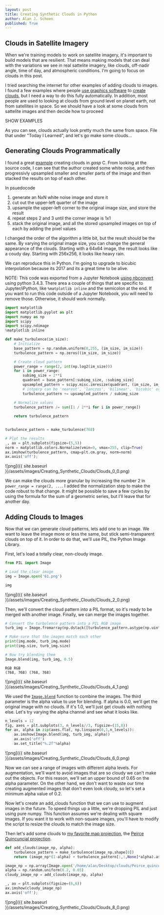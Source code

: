 ```yaml
---
layout: post
title: Creating Synthetic Clouds in Python
author: Alan J. Schoen
published: True
---
```


## Clouds in Satellite Imagery
When we're training models to work on satellite imagery, it's important to build models that are resilient.  That means making models that can deal with the variations we see in real sattelite imagery, like clouds, off-nadir angle, time of day, and atmospheric conditions.  I'm going to focus on clouds in this post.

I tried searching the internet for other examples of adding clouds to images.  I found a few examples where people [use graphics software](https://docs.gimp.org/en/python-fu-foggify.html) to [create clouds](http://smallbusiness.chron.com/create-perfect-clouds-gimp-37351.html), but I need a way to do this fully automatically.  In addition, most people are used to looking at clouds from ground level on planet earth, not from satellites in space.  So we should have a look at some clouds from sattelite images and then decide how to proceed

SHOW EXAMPLES

As you can see, clouds actually look pretty much the same from space.  File that under "Today I Learned", and let's go make some clouds...

## Generating Clouds Programmatically
I found a great [example](http://lodev.org/cgtutor/randomnoise.html) creating clouds in *gasp* C.  From looking at the source code, I can see that the author created some white noise, and then progressivly upsampled smaller and smaller parts of the image and then stacked the results on top of each other.

In psuedocode
1. generate an NxN white noise image and store it
2. cut out the upper-left quarter of the image
3. upsample the upper-left corner to the original image size, and store the result
4. repeat steps 2 and 3 until the corner image is 1x1
5. stack the original image, and all the stored upsampled images on top of each by adding the pixel values

I changed the order of the algorithm a little bit, but the result should be the same.  By varying the original image size, you can change the general appearance of the clouds.  Starting with a 64x64 image, the result looks like a coudy day.  Starting with 256x256, it looks like heavy rain.

We can reproduce this in Python.  I'm going to upgrade to bicubic interpolation because its 2017 and its a great time to be alive.

NOTE: This code was exported from a Jupyter Notebook [using nbconvert](http://briancaffey.github.io/2016/03/14/ipynb-with-jekyll.html) using python 3.4.3.  There area a couple of things that are specific to Jupyter/iPython, like `%matplotlib inline` and the semicolon at the end.  If you want to run this code outside of a Jupyter Notebook, you will need to remove those.  Otherwise, it should work normally.


```python
import matplotlib
import matplotlib.pyplot as plt
import numpy as np
import scipy
import scipy.ndimage
%matplotlib inline

def make_turbulence(im_size):
    # Initialize
    base_pattern = np.random.uniform(0,255, (im_size, im_size))
    turbulence_pattern = np.zeros((im_size, im_size))

    # Create cloud pattern
    power_range = range(2, int(np.log2(im_size)))
    for i in power_range:
        subimg_size = 2**i
        quadrant = base_pattern[:subimg_size, :subimg_size]
        upsampled_pattern = scipy.misc.imresize(quadrant, (im_size, im_size), interp='bicubic')
        # intperp can be 'nearest', 'lanczos', 'bilinear', 'bicubic' or 'cubic'
        turbulence_pattern += upsampled_pattern / subimg_size

    # Normalize values
    turbulence_pattern /= sum([1 / 2**i for i in power_range])
    
    return turbulence_pattern
    

turbulence_pattern = make_turbulence(768)

# Plot the results
_, ax = plt.subplots(figsize=(5,5))
norm = matplotlib.colors.Normalize(vmin=0, vmax=255, clip=True)
ax.imshow(turbulence_pattern, cmap=plt.cm.gray, norm=norm)
ax.axis('off');

```

![png]({{ site.baseurl }}/assets/images/Creating_Synthetic_Clouds/Clouds_0_0.png)

We can make the clouds more granular by increasing the number 2 in `power_range = range(2, ...`.  I added the normalization step to make the code robust to that change.  It might be possible to save a few cycles by using the formula for the sum of a geometric series, but I'll leave that for another day.


## Adding Clouds to Images
Now that we can generate cloud patterns, lets add one to an image.  We want to leave the image more or less the same, but stick semi-transparent clouds on top of it.  In order to do that, we'll use PIL, the Python Image Library.  

First, let's load a totally clear, non-cloudy image.


```python
from PIL import Image

# Load the clear image
img = Image.open('61.png')

img
```




![png]({{ site.baseurl }}/assets/images/Creating_Synthetic_Clouds/Clouds_2_0.png)



Then, we'll convert the cloud pattern into a PIL format, so it's ready to be merged with another image.  Finally, we can merge the images together.


```python
# Convert the turbulence pattern into a PIL RGB image
turb_img = Image.fromarray(np.dstack([turbulence_pattern.astype(np.uint8)]*3))

# Make sure that the images match each other
print(img.mode, turb_img.mode)
print(img.size, turb_img.size)

# Now try blending them
Image.blend(img, turb_img, 0.5)
```

    RGB RGB
    (768, 768) (768, 768)





![png]({{ site.baseurl }}/assets/images/Creating_Synthetic_Clouds/Clouds_4_1.png)



We used the [`Image.blend`](http://pillow.readthedocs.io/en/3.4.x/reference/Image.html#PIL.Image.blend) function to combine the images.  The third parameter is the alpha value to use for blending.  If alpha is 0.0, we'll get the original image with no clouds.  If it's 1.0, we'll just get clouds with nothing else.  Let's try varying the alpha channel and see what it looks like.


```python
n_levels = 12
fig, axes = plt.subplots(3, n_levels//3, figsize=(15,8))
for ax, alpha in zip(axes.flat, np.linspace(0,1,n_levels)):
    ax.imshow(Image.blend(img, turb_img, alpha))
    ax.axis('off')
    ax.set_title("%.2f"%alpha)
```


![png]({{ site.baseurl }}/assets/images/Creating_Synthetic_Clouds/Clouds_6_0.png)


Now we can see a range of images with different alpha levels.  For augmentation, we'll want to avoid images that are so cloudy we can't make out the objects.  For this reason, we'll set an upper bound of 0.65 on the alpha parameter.  On the other hand, we don't want to waste our time creating augmented images that don't even look cloudy, so let's set a minimum alpha value of 0.2.

Now let's create an add_clouds function that we can use to augment images in the future.  To speed things up a little, we're dropping PIL and just using pure numpy.  This function assumes we're dealing with square images.  If you want it to work with non-square images, you'll have to modify the script to resize the clouds to match the image size.

Then let's add some clouds to [my favorite map projection](https://xkcd.com/977/), the [Peirce Quincuncial projection](https://en.wikipedia.org/wiki/Peirce_quincuncial_projection).


```python
def add_clouds(image_np, alpha):
    turbulence_pattern = make_turbulence(image_np.shape[0])
    return (image_np*(1-alpha) + turbulence_pattern[:,:,None]*alpha).astype(np.uint8)

image_np = np.array(Image.open('/home/alan/Desktop/clouds/Peirce_quincuncial_projection_SW_20W.JPG'))
alpha = np.random.uniform(0.2, 0.65)
cloudy_image_np = add_clouds(image_np, alpha)

_, ax = plt.subplots(figsize=(6,6))
ax.imshow(cloudy_image_np)
ax.axis('off');
```


![png]({{ site.baseurl }}/assets/images/Creating_Synthetic_Clouds/Clouds_8_0.png)


